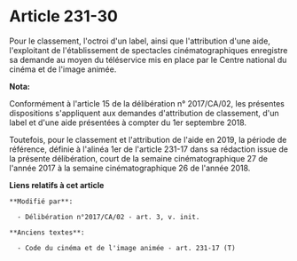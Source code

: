 # Article 231-30

Pour le classement, l'octroi d'un label, ainsi que l'attribution d'une aide, l'exploitant de l'établissement de spectacles
cinématographiques enregistre sa demande au moyen du téléservice mis en place par le Centre national du cinéma et de l'image
animée.

**Nota:**

Conformément à l'article 15 de la délibération n° 2017/CA/02, les présentes dispositions s'appliquent aux demandes
d'attribution de classement, d'un label et d'une aide présentées à compter du 1er septembre 2018.

Toutefois, pour le classement et l'attribution de l'aide en 2019, la période de référence, définie à l'alinéa 1er de
l'article 231-17 dans sa rédaction issue de la présente délibération, court de la semaine cinématographique 27 de l'année
2017 à la semaine cinématographique 26 de l'année 2018.

**Liens relatifs à cet article**

	**Modifié par**:

	  - Délibération n°2017/CA/02 - art. 3, v. init.

	**Anciens textes**:

	  - Code du cinéma et de l'image animée - art. 231-17 (T)
